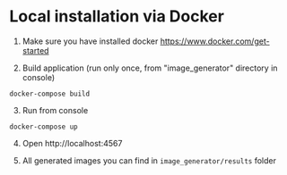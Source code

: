 # Local installation via Docker
1. Make sure you have installed docker
   https://www.docker.com/get-started

2. Build application (run only once, from "image_generator" directory in console)
```
docker-compose build
```

3. Run from console
```
docker-compose up
```

4. Open http://localhost:4567


5. All generated images you can find in `image_generator/results` folder
 


